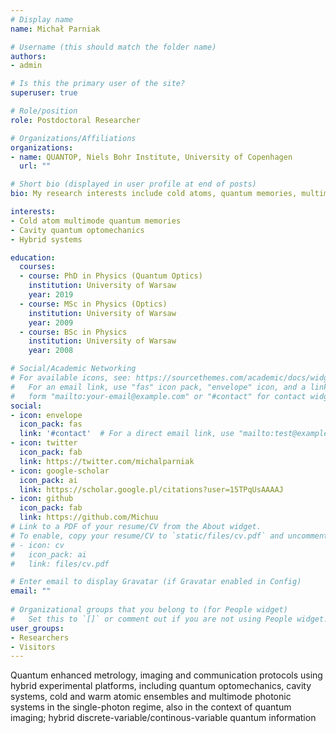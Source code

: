 ```yaml
---
# Display name
name: Michał Parniak

# Username (this should match the folder name)
authors:
- admin

# Is this the primary user of the site?
superuser: true

# Role/position
role: Postdoctoral Researcher

# Organizations/Affiliations
organizations:
- name: QUANTOP, Niels Bohr Institute, University of Copenhagen
  url: ""

# Short bio (displayed in user profile at end of posts)
bio: My research interests include cold atoms, quantum memories, multimode quantum optics and cavity quantum optomechanics.

interests:
- Cold atom multimode quantum memories
- Cavity quantum optomechanics
- Hybrid systems

education:
  courses:
  - course: PhD in Physics (Quantum Optics)
    institution: University of Warsaw
    year: 2019
  - course: MSc in Physics (Optics)
    institution: University of Warsaw
    year: 2009
  - course: BSc in Physics
    institution: University of Warsaw
    year: 2008

# Social/Academic Networking
# For available icons, see: https://sourcethemes.com/academic/docs/widgets/#icons
#   For an email link, use "fas" icon pack, "envelope" icon, and a link in the
#   form "mailto:your-email@example.com" or "#contact" for contact widget.
social:
- icon: envelope
  icon_pack: fas
  link: '#contact'  # For a direct email link, use "mailto:test@example.org".
- icon: twitter
  icon_pack: fab
  link: https://twitter.com/michalparniak
- icon: google-scholar
  icon_pack: ai
  link: https://scholar.google.pl/citations?user=15TPqUsAAAAJ
- icon: github
  icon_pack: fab
  link: https://github.com/Michuu
# Link to a PDF of your resume/CV from the About widget.
# To enable, copy your resume/CV to `static/files/cv.pdf` and uncomment the lines below.  
# - icon: cv
#   icon_pack: ai
#   link: files/cv.pdf

# Enter email to display Gravatar (if Gravatar enabled in Config)
email: ""
  
# Organizational groups that you belong to (for People widget)
#   Set this to `[]` or comment out if you are not using People widget.  
user_groups:
- Researchers
- Visitors
---
```


Quantum enhanced metrology, imaging and communication protocols using hybrid experimental platforms, including quantum optomechanics, cavity systems, cold and warm atomic ensembles and multimode photonic systems in the single-photon regime, also in the context of quantum imaging; hybrid discrete-variable/continous-variable quantum information


